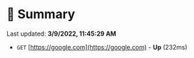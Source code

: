 # 📖 Summary
Last updated: **3/9/2022, 11:45:29 AM**

- `GET` [https://google.com](https://google.com) - **Up** (232ms)
